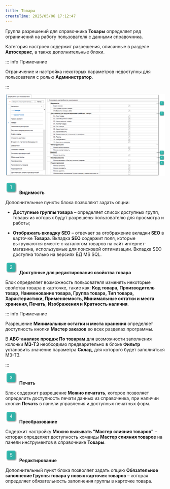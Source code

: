 ```yaml
---
title: Товары
createTime: 2025/05/06 17:12:47
---
```

Группа разрешений для справочника **Товары** определяет ряд ограничений на работу пользователя с данными справочника.

Категория настроек содержит разрешения, описанные в разделе **Автосервис**, а также дополнительные блоки.

::: info Примечание

Ограничение и настройка некоторых параметров недоступны для пользователя с ролью **Администратор**.

:::

![](../../../../../assets/specification/tovary_polzovateli_i_dostupy_1.png)

![](../../../../../assets/specification/image006.png) **Видимость**

Дополнительные пункты блока позволяют задать опции:

- **Доступные группы товара** – определяет список доступных групп, товары из которых будут разрешены пользователю для просмотра и работы;

- **Отображать вкладку SEO** – отвечает за отображение вкладки **SEO** в карточке **Товара**. Вкладка **SEO** содержит поля, которые выгружаются вместе с каталогом товаров на сайт интернет-магазина, используемые для поисковой оптимизации. Вкладка SEO доступна только на версиях БД MS SQL.

![](../../../../../assets/specification/image008.png) **Доступные для редактирования свойства товара**

Блок определяет возможность пользователя изменять некоторые свойства товара в карточке, такие как: **Код товара, Производитель товар, Наименование товара, Группа товара, Тип товара, Характеристики, Применяемость, Минимальные остатки и места хранения, Печать**, **Изображения и Кратность наличия**.

::: info Примечание

Разрешение **Минимальные остатки и места хранения** определяет доступность кнопки **Мастер заказов** во всех разделах программы.

В **ABC-анализе продаж По товарам** для возможности заполнения колонки **МЗ-ТЗ** необходимо предварительно в блоке **Фильтр** установить значение параметра **Склад**, для которого будет заполняться МЗ-ТЗ.

:::

![](../../../../../assets/specification/image009.png) **Печать**

Блок содержит разрешение **Можно печатать**, которое позволяет определить доступность печати данных из справочника, при наличии кнопки **Печать** в панели управления и доступных печатных форм.

![](../../../../../assets/specification/image010.png) **Преобразование**

Содержит настройку **Можно вызывать "Мастер слияния товаров"** – которая определяет доступность команды **Мастер слияния товаров** на панели инструментов в справочнике **Товары**.

![](../../../../../assets/specification/image011.png) **Редактирование**

Дополнительный пункт блока позволяет задать опцию **Обязательное заполнение Группы товара у новых карточек товаров** – которая определяет обязательность заполнения группы в карточке товара.
